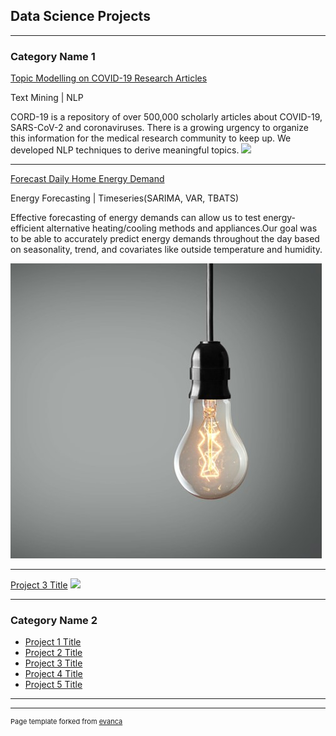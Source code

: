 ## Data Science Projects

---

### Category Name 1 

[Topic Modelling on COVID-19 Research Articles](/sample_page)

Text Mining | NLP

CORD-19 is a repository of over 500,000 scholarly articles about COVID-19, SARS-CoV-2 and coronaviruses. There is a growing urgency to organize this information for the medical research community to keep up. We developed NLP techniques to derive meaningful topics.
<img src="images/dummy_thumbnail.jpg?raw=true"/>

---
[Forecast Daily Home Energy Demand](/pdf/sample_presentation.pdf)

Energy Forecasting | Timeseries(SARIMA, VAR, TBATS)

Effective forecasting of energy demands can allow us to test energy-efficient alternative heating/cooling methods and appliances.Our goal was to be able to accurately predict energy demands throughout the day based on seasonality, trend, and covariates like outside temperature and humidity.


<img src="images/Picture1.jpg?raw=true"/>


---
[Project 3 Title](http://example.com/)
<img src="images/dummy_thumbnail.jpg?raw=true"/>

---

### Category Name 2

- [Project 1 Title](http://example.com/)
- [Project 2 Title](http://example.com/)
- [Project 3 Title](http://example.com/)
- [Project 4 Title](http://example.com/)
- [Project 5 Title](http://example.com/)

---




---
<p style="font-size:11px">Page template forked from <a href="https://github.com/evanca/quick-portfolio">evanca</a></p>
<!-- Remove above link if you don't want to attibute -->
